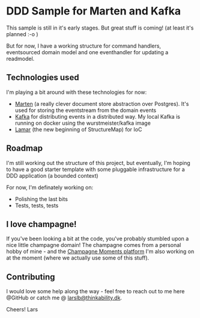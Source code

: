 # DDD Sample for Marten and Kafka
This sample is still in it's early stages. But great stuff is coming! (at least it's planned :-o )

But for now, I have a working structure for command handlers, eventsourced domain model and one eventhandler for updating a readmodel.

## Technologies used
I'm playing a bit around with these technologies for now:
* [Marten](http://jasperfx.github.io/marten/) (a really clever document store abstraction over Postgres). It's used for storing the eventstream from the domain events
* [Kafka](https://github.com/confluentinc/confluent-kafka-dotnet/) for distributing events in a distributed way. My local Kafka is running on docker using the wurstmeister/kafka image
* [Lamar](https://jasperfx.github.io/lamar/) (the new beginning of StructureMap) for IoC

## Roadmap
I'm still working out the structure of this project, but eventually, I'm hoping to have a good starter template with some pluggable infrastructure for a DDD application (a bounded context)

For now, I'm definately working on:
* Polishing the last bits
* Tests, tests, tests

## I love champagne!
If you've been looking a bit at the code, you've probably stumbled upon a nice little champagne domain! The champagne comes from a personal hobby of mine - and the [Champagne Moments platform](https://champagnemoments.eu) I'm also working on at the moment (where we actually use some of this stuff).

## Contributing
I would love some help along the way - feel free to reach out to me here @GitHub or catch me @ larslb@thinkability.dk.

Cheers!
Lars
